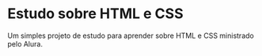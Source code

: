 # Estudo sobre HTML e CSS

Um simples projeto de estudo para aprender sobre HTML e CSS ministrado pelo Alura.
